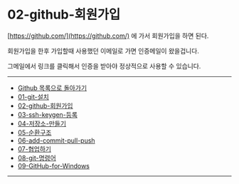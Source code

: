# 02-github-회원가입

[https://github.com/](https://github.com/) 에 가서 회원가입을 하면 된다.

회원가입을 한후 가입할때 사용했던 이메일로 가면 인증메일이 왔을겁니다.

그메일에서 링크를 클릭해서 인증을 받아야 정상적으로 사용할 수 있습니다.





----

* [Github 목록으로 돌아가기](../README.md)
* [01-git-설치](01-git-설치.md)
* [02-github-회원가입](02-github-회원가입.md)
* [03-ssh-keygen-등록](03-ssh-keygen-등록.md)
* [04-저장소-만들기](04-저장소-만들기.md)
* [05-순환구조](05-순환구조.md)
* [06-add-commit-pull-push](06-add-commit-pull-push.md)
* [07-협업하기](07-협업하기.md)
* [08-git-명령어](08-git-명령어.md)
* [09-GitHub-for-Windows](09-GitHub-for-Windows.md)

----
